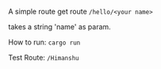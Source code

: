 A simple route get route `/hello/<your name>`

takes a string 'name' as param.

How to run: `cargo run`

Test Route: `/Himanshu`
